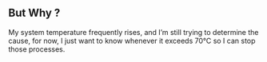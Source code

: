 ## But Why ?
My system temperature frequently rises, and I’m still trying to determine the cause, for now, I just want to know whenever it exceeds 70°C so I can stop  those processes.
